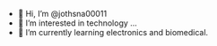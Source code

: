 - 👋 Hi, I’m @jothsna00011
- 👀 I’m interested in technology ...
- 🌱 I’m currently learning electronics and biomedical.


<!---
jothsna00011/jothsna00011 is a ✨ special ✨ repository because its `README.md` (this file) appears on your GitHub profile.
You can click the Preview link to take a look at your changes.
--->
